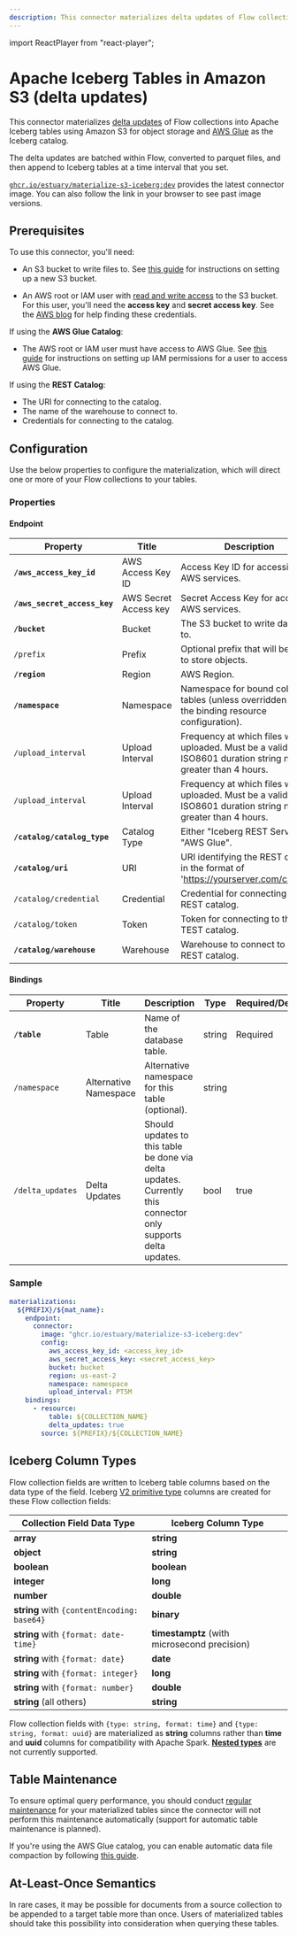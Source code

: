```yaml
---
description: This connector materializes delta updates of Flow collections into Apache Iceberg tables using Amazon S3 for object storage and AWS Glue as the Iceberg catalog.
---
```


import ReactPlayer from "react-player";

# Apache Iceberg Tables in Amazon S3  (delta updates)

This connector materializes [delta updates](../../../concepts/materialization.md#delta-updates) of
Flow collections into Apache Iceberg tables using Amazon S3 for object storage and [AWS
Glue](https://docs.aws.amazon.com/glue/latest/dg/aws-glue-programming-etl-format-iceberg.html) as
the Iceberg catalog.

The delta updates are batched within Flow, converted to parquet files, and then append to Iceberg
tables at a time interval that you set.

[`ghcr.io/estuary/materialize-s3-iceberg:dev`](https://ghcr.io/estuary/materialize-s3-iceberg:dev)
provides the latest connector image. You can also follow the link in your browser to see past image
versions.

<ReactPlayer controls url="https://www.youtube.com/watch?v=s0kGGp17pBg" />

## Prerequisites

To use this connector, you'll need:

* An S3 bucket to write files to. See [this
  guide](https://docs.aws.amazon.com/AmazonS3/latest/userguide/create-bucket-overview.html) for
  instructions on setting up a new S3 bucket.
- An AWS root or IAM user with [read and write
  access](https://docs.aws.amazon.com/IAM/latest/UserGuide/reference_policies_examples_s3_rw-bucket.html)
  to the S3 bucket. For this user, you'll need the **access key** and **secret
  access key**. See the [AWS
  blog](https://aws.amazon.com/blogs/security/wheres-my-secret-access-key/) for
  help finding these credentials.

If using the **AWS Glue Catalog**:

- The AWS root or IAM user must have access to AWS Glue. See [this
  guide](https://docs.aws.amazon.com/glue/latest/dg/set-up-iam.html) for
  instructions on setting up IAM permissions for a user to access AWS Glue.

If using the **REST Catalog**:

- The URI for connecting to the catalog.
- The name of the warehouse to connect to.
- Credentials for connecting to the catalog.

## Configuration

Use the below properties to configure the materialization, which will direct one or more of your
Flow collections to your tables.

### Properties

#### Endpoint

| Property                     | Title                 | Description                                                                                                 | Type   | Required/Default |
|------------------------------|-----------------------|-------------------------------------------------------------------------------------------------------------|--------|------------------|
| **`/aws_access_key_id`**     | AWS Access Key ID     | Access Key ID for accessing AWS services.                                                                   | string | Required         |
| **`/aws_secret_access_key`** | AWS Secret Access key | Secret Access Key for accessing AWS services.                                                               | string | Required         |
| **`/bucket`**                | Bucket                | The S3 bucket to write data files to.                                                                       | string | Required         |
| `/prefix`                    | Prefix                | Optional prefix that will be used to store objects.                                                         | string |                  |
| **`/region`**                | Region                | AWS Region.                                                                                                 | string | Required         |
| **`/namespace`**             | Namespace             | Namespace for bound collection tables (unless overridden within the binding resource configuration).        | string | Required         |
| `/upload_interval`           | Upload Interval       | Frequency at which files will be uploaded. Must be a valid ISO8601 duration string no greater than 4 hours. | string | PT5M             |
| `/upload_interval`           | Upload Interval       | Frequency at which files will be uploaded. Must be a valid ISO8601 duration string no greater than 4 hours. | string | PT5M             |
| **`/catalog/catalog_type`**  | Catalog Type          | Either "Iceberg REST Server" or "AWS Glue".                                                                 | string | Required         |
| **`/catalog/uri`**           | URI                   | URI identifying the REST catalog, in the format of 'https://yourserver.com/catalog'.                        | string | Required         |
| `/catalog/credential`        | Credential            | Credential for connecting to the REST catalog.                                                              | string |                  |
| `/catalog/token`             | Token                 | Token for connecting to the TEST catalog.                                                                   | string |                  |
| **`/catalog/warehouse`**     | Warehouse             | Warehouse to connect to in the REST catalog.                                                                | string | Required         |


#### Bindings

| Property         | Title                 | Description                                                                                                   | Type   | Required/Default |
|------------------|-----------------------|---------------------------------------------------------------------------------------------------------------|--------|------------------|
| **`/table`**     | Table                 | Name of the database table.                                                                                   | string | Required         |
| `/namespace`     | Alternative Namespace | Alternative namespace for this table (optional).                                                              | string |                  |
| `/delta_updates` | Delta Updates         | Should updates to this table be done via delta updates. Currently this connector only supports delta updates. | bool   | true             |

### Sample

```yaml
materializations:
  ${PREFIX}/${mat_name}:
    endpoint:
      connector:
        image: "ghcr.io/estuary/materialize-s3-iceberg:dev"
        config:
          aws_access_key_id: <access_key_id>
          aws_secret_access_key: <secret_access_key>
          bucket: bucket
          region: us-east-2
          namespace: namespace
          upload_interval: PT5M
    bindings:
      - resource:
          table: ${COLLECTION_NAME}
          delta_updates: true
        source: ${PREFIX}/${COLLECTION_NAME}
```

## Iceberg Column Types

Flow collection fields are written to Iceberg table columns based on the data type of the field.
Iceberg [V2 primitive type](https://iceberg.apache.org/spec/#primitive-types) columns are created
for these Flow collection fields:

| Collection Field Data Type                  | Iceberg Column Type                          |
|---------------------------------------------|----------------------------------------------|
| **array**                                   | **string**                                   |
| **object**                                  | **string**                                   |
| **boolean**                                 | **boolean**                                  |
| **integer**                                 | **long**                                     |
| **number**                                  | **double**                                   |
| **string** with `{contentEncoding: base64}` | **binary**                                   |
| **string** with `{format: date-time}`       | **timestamptz** (with microsecond precision) |
| **string** with `{format: date}`            | **date**                                     |
| **string** with `{format: integer}`         | **long**                                     |
| **string** with `{format: number}`          | **double**                                   |
| **string** (all others)                     | **string**                                   |

Flow collection fields with `{type: string, format: time}` and `{type: string, format: uuid}` are
materialized as **string** columns rather than **time** and **uuid** columns for compatibility with
Apache Spark. **[Nested types](https://iceberg.apache.org/spec/#nested-types)** are not currently
supported.

## Table Maintenance

To ensure optimal query performance, you should conduct [regular
maintenance](https://iceberg.apache.org/docs/latest/maintenance/) for your materialized tables since
the connector will not perform this maintenance automatically (support for automatic table
maintenance is planned).

If you're using the AWS Glue catalog, you can enable automatic data file compaction by following
[this guide](https://docs.aws.amazon.com/lake-formation/latest/dg/data-compaction.html).

## At-Least-Once Semantics

In rare cases, it may be possible for documents from a source collection to be appended to a target
table more than once. Users of materialized tables should take this possibility into consideration
when querying these tables.
